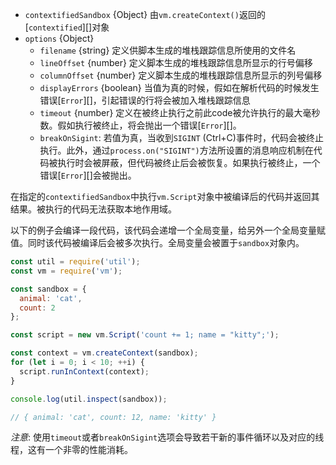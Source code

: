 <!-- YAML
added: v0.3.1
changes:
  - version: v6.3.0
    pr-url: https://github.com/nodejs/node/pull/6635
    description: 现已支持`breakOnSigint`选项。
-->

* `contextifiedSandbox` {Object} 由`vm.createContext()`返回的[`contextified`][]对象
* `options` {Object}
  * `filename` {string} 定义供脚本生成的堆栈跟踪信息所使用的文件名
  * `lineOffset` {number} 定义脚本生成的堆栈跟踪信息所显示的行号偏移
  * `columnOffset` {number} 定义脚本生成的堆栈跟踪信息所显示的列号偏移
  * `displayErrors` {boolean} 当值为真的时候，假如在解析代码的时候发生错误[`Error`][]，引起错误的行将会被加入堆栈跟踪信息
  * `timeout` {number} 定义在被终止执行之前此code被允许执行的最大毫秒数。假如执行被终止，将会抛出一个错误[`Error`][]。
  * `breakOnSigint`: 若值为真，当收到`SIGINT` (Ctrl+C)事件时，代码会被终止执行。此外，通过`process.on("SIGINT")`方法所设置的消息响应机制在代码被执行时会被屏蔽，但代码被终止后会被恢复。如果执行被终止，一个错误[`Error`][]会被抛出。

在指定的`contextifiedSandbox`中执行`vm.Script`对象中被编译后的代码并返回其结果。被执行的代码无法获取本地作用域。

以下的例子会编译一段代码，该代码会递增一个全局变量，给另外一个全局变量赋值。同时该代码被编译后会被多次执行。全局变量会被置于`sandbox`对象内。

```js
const util = require('util');
const vm = require('vm');

const sandbox = {
  animal: 'cat',
  count: 2
};

const script = new vm.Script('count += 1; name = "kitty";');

const context = vm.createContext(sandbox);
for (let i = 0; i < 10; ++i) {
  script.runInContext(context);
}

console.log(util.inspect(sandbox));

// { animal: 'cat', count: 12, name: 'kitty' }
```

*注意*: 使用`timeout`或者`breakOnSigint`选项会导致若干新的事件循环以及对应的线程，这有一个非零的性能消耗。
